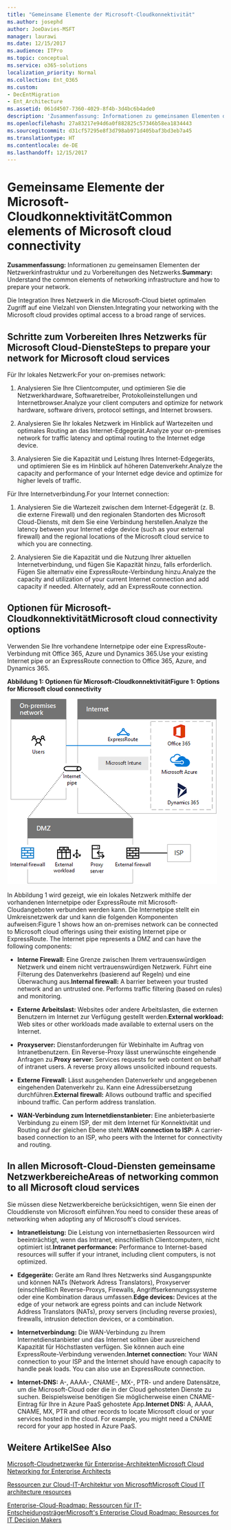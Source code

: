 ```yaml
---
title: "Gemeinsame Elemente der Microsoft-Cloudkonnektivität"
ms.author: josephd
author: JoeDavies-MSFT
manager: laurawi
ms.date: 12/15/2017
ms.audience: ITPro
ms.topic: conceptual
ms.service: o365-solutions
localization_priority: Normal
ms.collection: Ent_O365
ms.custom:
- DecEntMigration
- Ent_Architecture
ms.assetid: 061d4507-7360-4029-8f4b-3d4bc6b4ade0
description: 'Zusammenfassung: Informationen zu gemeinsamen Elementen der Netzwerkinfrastruktur und zu Vorbereitungen des Netzwerks.'
ms.openlocfilehash: 27a83217e94d6a0f882825c57346b58ea1834443
ms.sourcegitcommit: d31cf57295e8f3d798ab971d405baf3bd3eb7a45
ms.translationtype: HT
ms.contentlocale: de-DE
ms.lasthandoff: 12/15/2017
---
```

# <a name="common-elements-of-microsoft-cloud-connectivity"></a><span data-ttu-id="2a2c0-103">Gemeinsame Elemente der Microsoft-Cloudkonnektivität</span><span class="sxs-lookup"><span data-stu-id="2a2c0-103">Common elements of Microsoft cloud connectivity</span></span>

 <span data-ttu-id="2a2c0-104">**Zusammenfassung:** Informationen zu gemeinsamen Elementen der Netzwerkinfrastruktur und zu Vorbereitungen des Netzwerks.</span><span class="sxs-lookup"><span data-stu-id="2a2c0-104">**Summary:** Understand the common elements of networking infrastructure and how to prepare your network.</span></span>
  
<span data-ttu-id="2a2c0-105">Die Integration Ihres Netzwerk in die Microsoft-Cloud bietet optimalen Zugriff auf eine Vielzahl von Diensten.</span><span class="sxs-lookup"><span data-stu-id="2a2c0-105">Integrating your networking with the Microsoft cloud provides optimal access to a broad range of services.</span></span>
  
## <a name="steps-to-prepare-your-network-for-microsoft-cloud-services"></a><span data-ttu-id="2a2c0-106">Schritte zum Vorbereiten Ihres Netzwerks für Microsoft Cloud-Dienste</span><span class="sxs-lookup"><span data-stu-id="2a2c0-106">Steps to prepare your network for Microsoft cloud services</span></span>
<span data-ttu-id="2a2c0-107"><a name="steps"> </a></span><span class="sxs-lookup"><span data-stu-id="2a2c0-107"><a name="steps"> </a></span></span>

<span data-ttu-id="2a2c0-108">Für Ihr lokales Netzwerk:</span><span class="sxs-lookup"><span data-stu-id="2a2c0-108">For your on-premises network:</span></span>
  
1. <span data-ttu-id="2a2c0-109">Analysieren Sie Ihre Clientcomputer, und optimieren Sie die Netzwerkhardware, Softwaretreiber, Protokolleinstellungen und Internetbrowser.</span><span class="sxs-lookup"><span data-stu-id="2a2c0-109">Analyze your client computers and optimize for network hardware, software drivers, protocol settings, and Internet browsers.</span></span>
    
2. <span data-ttu-id="2a2c0-110">Analysieren Sie Ihr lokales Netzwerk im Hinblick auf Wartezeiten und optimales Routing an das Internet-Edgegerät.</span><span class="sxs-lookup"><span data-stu-id="2a2c0-110">Analyze your on-premises network for traffic latency and optimal routing to the Internet edge device.</span></span>
    
3. <span data-ttu-id="2a2c0-111">Analysieren Sie die Kapazität und Leistung Ihres Internet-Edgegeräts, und optimieren Sie es im Hinblick auf höheren Datenverkehr.</span><span class="sxs-lookup"><span data-stu-id="2a2c0-111">Analyze the capacity and performance of your Internet edge device and optimize for higher levels of traffic.</span></span>
    
<span data-ttu-id="2a2c0-112">Für Ihre Internetverbindung.</span><span class="sxs-lookup"><span data-stu-id="2a2c0-112">For your Internet connection:</span></span>
  
1. <span data-ttu-id="2a2c0-113">Analysieren Sie die Wartezeit zwischen dem Internet-Edgegerät (z. B. die externe Firewall) und den regionalen Standorten des Microsoft Cloud-Diensts, mit dem Sie eine Verbindung herstellen.</span><span class="sxs-lookup"><span data-stu-id="2a2c0-113">Analyze the latency between your Internet edge device (such as your external firewall) and the regional locations of the Microsoft cloud service to which you are connecting.</span></span>
    
2. <span data-ttu-id="2a2c0-p101">Analysieren Sie die Kapazität und die Nutzung Ihrer aktuellen Internetverbindung, und fügen Sie Kapazität hinzu, falls erforderlich. Fügen Sie alternativ eine ExpressRoute-Verbindung hinzu.</span><span class="sxs-lookup"><span data-stu-id="2a2c0-p101">Analyze the capacity and utilization of your current Internet connection and add capacity if needed. Alternately, add an ExpressRoute connection.</span></span>
    
## <a name="microsoft-cloud-connectivity-options"></a><span data-ttu-id="2a2c0-116">Optionen für Microsoft-Cloudkonnektivität</span><span class="sxs-lookup"><span data-stu-id="2a2c0-116">Microsoft cloud connectivity options</span></span>
<span data-ttu-id="2a2c0-117"><a name="steps"> </a></span><span class="sxs-lookup"><span data-stu-id="2a2c0-117"><a name="steps"> </a></span></span>

<span data-ttu-id="2a2c0-118">Verwenden Sie Ihre vorhandene Internetpipe oder eine ExpressRoute-Verbindung mit Office 365, Azure und Dynamics 365.</span><span class="sxs-lookup"><span data-stu-id="2a2c0-118">Use your existing Internet pipe or an ExpressRoute connection to Office 365, Azure, and Dynamics 365.</span></span>
  
<span data-ttu-id="2a2c0-119">**Abbildung 1: Optionen für Microsoft-Cloudkonnektivität**</span><span class="sxs-lookup"><span data-stu-id="2a2c0-119">**Figure 1: Options for Microsoft cloud connectivity**</span></span>

![Abbildung 1:  Optionen für Microsoft-Cloudkonnektivität](images/Network_Poster/CommonElements.png)

  
<span data-ttu-id="2a2c0-p102">In Abbildung 1 wird gezeigt, wie ein lokales Netzwerk mithilfe der vorhandenen Internetpipe oder ExpressRoute mit Microsoft-Cloudangeboten verbunden werden kann. Die Internetpipe stellt ein Umkreisnetzwerk dar und kann die folgenden Komponenten aufweisen:</span><span class="sxs-lookup"><span data-stu-id="2a2c0-p102">Figure 1 shows how an on-premises network can be connected to Microsoft cloud offerings using their existing Internet pipe or ExpressRoute. The Internet pipe represents a DMZ and can have the following components:</span></span>
  
- <span data-ttu-id="2a2c0-p103">**Interne Firewall:** Eine Grenze zwischen Ihrem vertrauenswürdigen Netzwerk und einem nicht vertrauenswürdigen Netzwerk. Führt eine Filterung des Datenverkehrs (basierend auf Regeln) und eine Überwachung aus.</span><span class="sxs-lookup"><span data-stu-id="2a2c0-p103">**Internal firewall:** A barrier between your trusted network and an untrusted one. Performs traffic filtering (based on rules) and monitoring.</span></span>
    
- <span data-ttu-id="2a2c0-125">**Externe Arbeitslast:** Websites oder andere Arbeitslasten, die externen Benutzern im Internet zur Verfügung gestellt werden.</span><span class="sxs-lookup"><span data-stu-id="2a2c0-125">**External workload:** Web sites or other workloads made available to external users on the Internet.</span></span>
    
- <span data-ttu-id="2a2c0-p104">**Proxyserver:** Dienstanforderungen für Webinhalte im Auftrag von Intranetbenutzern. Ein Reverse-Proxy lässt unerwünschte eingehende Anfragen zu.</span><span class="sxs-lookup"><span data-stu-id="2a2c0-p104">**Proxy server:** Services requests for web content on behalf of intranet users. A reverse proxy allows unsolicited inbound requests.</span></span>
    
- <span data-ttu-id="2a2c0-p105">**Externe Firewall:** Lässt ausgehenden Datenverkehr und angegebenen eingehenden Datenverkehr zu. Kann eine Adressübersetzung durchführen.</span><span class="sxs-lookup"><span data-stu-id="2a2c0-p105">**External firewall:** Allows outbound traffic and specified inbound traffic. Can perform address translation.</span></span>
    
- <span data-ttu-id="2a2c0-130">**WAN-Verbindung zum Internetdienstanbieter:** Eine anbieterbasierte Verbindung zu einem ISP, der mit dem Internet für Konnektivität und Routing auf der gleichen Ebene steht.</span><span class="sxs-lookup"><span data-stu-id="2a2c0-130">**WAN connection to ISP:** A carrier-based connection to an ISP, who peers with the Internet for connectivity and routing.</span></span>
    
## <a name="areas-of-networking-common-to-all-microsoft-cloud-services"></a><span data-ttu-id="2a2c0-131">In allen Microsoft-Cloud-Diensten gemeinsame Netzwerkbereiche</span><span class="sxs-lookup"><span data-stu-id="2a2c0-131">Areas of networking common to all Microsoft cloud services</span></span>
<span data-ttu-id="2a2c0-132"><a name="steps"> </a></span><span class="sxs-lookup"><span data-stu-id="2a2c0-132"><a name="steps"> </a></span></span>

<span data-ttu-id="2a2c0-133">Sie müssen diese Netzwerkbereiche berücksichtigen, wenn Sie einen der Clouddienste von Microsoft einführen.</span><span class="sxs-lookup"><span data-stu-id="2a2c0-133">You need to consider these areas of networking when adopting any of Microsoft's cloud services.</span></span>
  
- <span data-ttu-id="2a2c0-134">**Intranetleistung:** Die Leistung von internetbasierten Ressourcen wird beeinträchtigt, wenn das Intranet, einschließlich Clientcomputern, nicht optimiert ist.</span><span class="sxs-lookup"><span data-stu-id="2a2c0-134">**Intranet performance:** Performance to Internet-based resources will suffer if your intranet, including client computers, is not optimized.</span></span>
    
- <span data-ttu-id="2a2c0-135">**Edgegeräte:** Geräte am Rand Ihres Netzwerks sind Ausgangspunkte und können NATs (Network Adress Translators), Proxyserver (einschließlich Reverse-Proxys, Firewalls, Angriffserkennungssysteme oder eine Kombination daraus umfassen.</span><span class="sxs-lookup"><span data-stu-id="2a2c0-135">**Edge devices:** Devices at the edge of your network are egress points and can include Network Address Translators (NATs), proxy servers (including reverse proxies), firewalls, intrusion detection devices, or a combination.</span></span>
    
- <span data-ttu-id="2a2c0-p106">**Internetverbindung:** Die WAN-Verbindung zu Ihrem Internetdienstanbieter und das Internet sollten über ausreichend Kapazität für Höchstlasten verfügen. Sie können auch eine ExpressRoute-Verbindung verwenden.</span><span class="sxs-lookup"><span data-stu-id="2a2c0-p106">**Internet connection:** Your WAN connection to your ISP and the Internet should have enough capacity to handle peak loads. You can also use an ExpressRoute connection.</span></span>
    
- <span data-ttu-id="2a2c0-p107">**Internet-DNS:** A-, AAAA-, CNAME-, MX-, PTR- und andere Datensätze, um die Microsoft-Cloud oder die in der Cloud gehosteten Dienste zu suchen. Beispielsweise benötigen Sie möglicherweise einen CNAME-Eintrag für Ihre in Azure PaaS gehostete App.</span><span class="sxs-lookup"><span data-stu-id="2a2c0-p107">**Internet DNS:** A, AAAA, CNAME, MX, PTR and other records to locate Microsoft cloud or your services hosted in the cloud. For example, you might need a CNAME record for your app hosted in Azure PaaS.</span></span>
    
## <a name="see-also"></a><span data-ttu-id="2a2c0-140">Weitere Artikel</span><span class="sxs-lookup"><span data-stu-id="2a2c0-140">See Also</span></span>

<span data-ttu-id="2a2c0-141"><a name="steps"> </a></span><span class="sxs-lookup"><span data-stu-id="2a2c0-141"><a name="steps"> </a></span></span>

[<span data-ttu-id="2a2c0-142">Microsoft-Cloudnetzwerke für Enterprise-Architekten</span><span class="sxs-lookup"><span data-stu-id="2a2c0-142">Microsoft Cloud Networking for Enterprise Architects</span></span>](microsoft-cloud-networking-for-enterprise-architects.md)
  
[<span data-ttu-id="2a2c0-143">Ressourcen zur Cloud-IT-Architektur von Microsoft</span><span class="sxs-lookup"><span data-stu-id="2a2c0-143">Microsoft Cloud IT architecture resources</span></span>](microsoft-cloud-it-architecture-resources.md)

[<span data-ttu-id="2a2c0-144">Enterprise-Cloud-Roadmap: Ressourcen für IT-Entscheidungsträger</span><span class="sxs-lookup"><span data-stu-id="2a2c0-144">Microsoft's Enterprise Cloud Roadmap: Resources for IT Decision Makers</span></span>](https://sway.com/FJ2xsyWtkJc2taRD)


